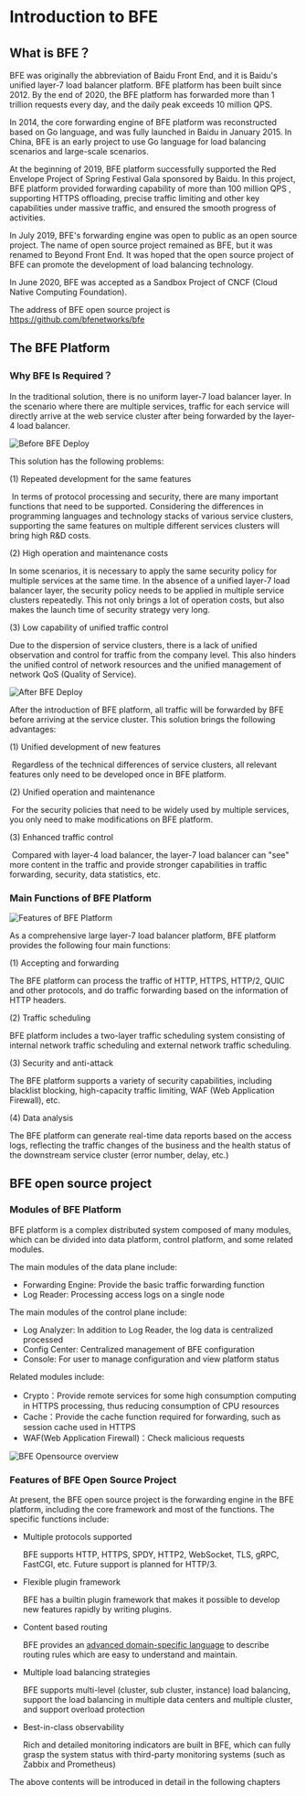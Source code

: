 # Introduction to BFE

## What is BFE？

BFE was originally the abbreviation of Baidu Front End, and it is Baidu's unified layer-7 load balancer platform. BFE platform has been built since 2012. By the end of 2020, the BFE platform has forwarded more than 1 trillion requests every day, and the daily peak exceeds 10 million QPS.

In 2014, the core forwarding engine of BFE platform was reconstructed based on Go language, and was fully launched in Baidu in January 2015. In China, BFE is an early project to use Go language for load balancing scenarios and large-scale scenarios.

At the beginning of 2019, BFE platform successfully supported the Red Envelope Project of Spring Festival Gala sponsored by Baidu. In this project, BFE platform provided forwarding capability of more than 100 million QPS , supporting HTTPS offloading, precise traffic limiting and other key capabilities under massive traffic, and ensured the smooth progress of activities.

In July 2019, BFE's forwarding engine was open to public as an open source project. The name of open source project remained as BFE, but it was renamed to Beyond Front End. It was hoped that the open source project of BFE can promote the development of load balancing technology.

In June 2020, BFE was accepted as a Sandbox Project of  CNCF (Cloud Native Computing Foundation).

The address of BFE open source project is https://github.com/bfenetworks/bfe

## The BFE Platform

### Why BFE Is Required？

In the traditional solution, there is no uniform layer-7 load balancer layer. In the scenario where there are multiple services, traffic for each service will directly arrive at the web service cluster after being forwarded by the layer-4 load balancer.



![Before BFE Deploy](./before_bfe_deploy.png)

This solution has the following problems:

(1)  Repeated development for the same features

​	In terms of protocol processing and security, there are many important functions that need to be supported. Considering the differences in programming languages and technology stacks of various service clusters, supporting the same features on multiple different services clusters will bring high R&D costs.

(2) High operation and maintenance costs

In some scenarios, it is necessary to apply the same security policy for multiple services at the same time. In the absence of a unified layer-7 load balancer layer, the security policy needs to be applied in multiple service clusters repeatedly. This not only brings a lot of operation costs, but also makes the launch time of security strategy very long.

(3) Low capability of unified traffic control 

Due to the dispersion of service clusters, there is a lack of unified observation and control for traffic from the company level. This also hinders the unified control of network resources and the unified management of network QoS (Quality of Service).

![After BFE Deploy](./after_bfe_deploy.png)



After the introduction of BFE platform, all traffic will be forwarded by BFE before arriving at the service cluster. This solution brings the following advantages:

(1) Unified development of new features

​	Regardless of the technical differences of service clusters, all relevant features only need to be developed once in BFE platform.

(2) Unified operation and maintenance

​	For the security policies that need to be widely used by multiple services, you only need to make modifications on BFE platform.

(3) Enhanced traffic control

​	Compared with layer-4 load balancer, the layer-7 load balancer can "see" more content in the traffic and provide stronger capabilities in traffic forwarding, security, data statistics, etc.



### Main Functions of BFE Platform

![Features of BFE Platform](./bfe_platform_feature.png)



As a comprehensive large layer-7 load balancer platform, BFE platform provides the following four main functions:

(1) Accepting and forwarding

The BFE platform can process the traffic of HTTP, HTTPS, HTTP/2, QUIC and other protocols, and do traffic forwarding based on the information of HTTP headers.

(2) Traffic scheduling

BFE platform includes a two-layer traffic scheduling system consisting of internal network traffic scheduling and external network traffic scheduling.

(3)  Security and anti-attack

The BFE platform supports a variety of security capabilities, including blacklist blocking, high-capacity traffic limiting, WAF (Web Application Firewall), etc.

(4) Data analysis

The BFE platform can generate real-time data reports based on the access logs, reflecting the traffic changes of the business and the health status of the downstream service cluster (error number, delay, etc.)

## BFE open source project

### Modules of BFE Platform

BFE platform is a complex distributed system composed of many modules, which can be divided into data platform, control platform, and some related modules.

The main modules of the data plane include:

+ Forwarding Engine:  Provide the basic traffic forwarding function
+ Log Reader: Processing access logs on a single node

The main modules of the control plane include:

+ Log Analyzer: In addition to Log Reader, the log data is centralized processed
+ Config Center: Centralized management of BFE configuration
+ Console: For user to manage configuration and view platform status

Related modules include:

+ Crypto：Provide remote services for some high consumption computing in HTTPS processing, thus reducing consumption of CPU resources
+ Cache：Provide the cache function required for forwarding, such as session cache used in HTTPS
+ WAF(Web Application Firewall)：Check malicious requests



![BFE Opensource overview](./bfe_opensource_overview.png)

### Features of BFE Open Source Project

At present, the BFE open source project is the forwarding engine in the BFE platform, including the core framework and most of the functions. The specific functions include:

+ Multiple protocols supported

  BFE supports HTTP, HTTPS, SPDY, HTTP2, WebSocket, TLS, gRPC, FastCGI, etc. Future support is planned for HTTP/3.

+ Flexible plugin framework

  BFE has a builtin plugin framework that makes it possible to develop new features rapidly by writing plugins.

+ Content based routing

  BFE provides an [advanced domain-specific language](https://github.com/bfenetworks/bfe/blob/develop/docs/en_us/condition/condition_grammar.md) to describe routing rules which are easy to understand and maintain.

+ Multiple load balancing strategies

  BFE supports multi-level (cluster, sub cluster, instance) load balancing, support the load balancing in multiple data centers and multiple cluster, and support overload protection

+ Best-in-class observability

  Rich and detailed monitoring indicators are built in BFE, which can fully grasp the system status with third-party monitoring systems (such as Zabbix and Prometheus)

The above contents will be introduced in detail in the following chapters
